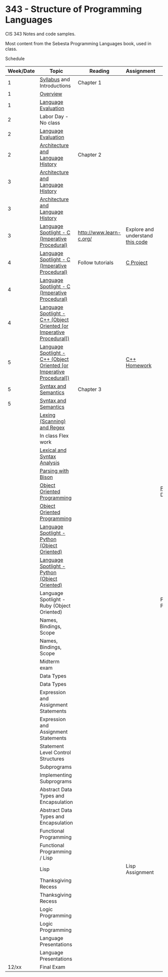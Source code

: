 # 343 - Structure of Programming Languages
CIS 343 Notes and code samples.

Most content from the Sebesta Programming Languages book, used in class.

Schedule

| Week/Date | Topic | Reading | Assignment | Notes |
|------|-------|---------|------------|-------|
| 1  | [Syllabus](./syllabus.md "Class syllabus") and Introductions | Chapter 1 | | |
| 1  | [Overview](https://gitpitch.com/irawoodring/343/master?p=overview "Overview slides") | | |
| 1  | [Language Evaluation](https://gitpitch.com/irawoodring/343/master?p=language-evaluation "Language evaluation slides") | | | |
| 2  | Labor Day - No class | | | |
| 2  | [Language Evaluation](https://gitpitch.com/irawoodring/343/master?p=language-evaluation "Language evaluation slides") | | | |
| 2  | [Architecture and Language History](https://gitpitch.com/irawoodring/343/master?p=history-and-architecture "History and Architecture lecture") | Chapter 2 | | |
| 3  | [Architecture and Language History](https://gitpitch.com/irawoodring/343/master?p=history-and-architecture "History and Architecture lecture") | | | |
| 3  | [Architecture and Language History](https://gitpitch.com/irawoodring/343/master?p=history-and-architecture "History and Architecture lecture") | | | |
| 3  | [Language Spotlight - C (Imperative Procedural)](https://gitpitch.com/irawoodring/343/master?p=c-lectures "C Lecture") | http://www.learn-c.org/ | Explore and understand [this code](https://github.com/irawoodring/pointer_perils "Pointers in C")| |
| 4  | [Language Spotlight - C (Imperative Procedural)](https://gitpitch.com/irawoodring/343/master?p=c-lectures "C Lecture") | Follow tutorials | [C Project](./assignments/reverse-file-in-c.md "Project 1 in C") | |
| 4  | [Language Spotlight - C (Imperative Procedural)](https://gitpitch.com/irawoodring/343/master?p=c-lectures "C Lecture") | |
| 4  | [Language Spotlight - C++ (Object Oriented [or Imperative Procedural])](https://gitpitch.com/irawoodring/343/master?p=cpp-lectures "C++ Lecture")| |
| 5  | [Language Spotlight - C++ (Object Oriented [or Imperative Procedural])](https://gitpitch.com/irawoodring/343/master?p=cpp-lectures "C++ Lecture")| | [C++ Homework](./assignments/basic-cpp.md "Basic C++ Class homework")| |
| 5  | [Syntax and Semantics](https://gitpitch.com/irawoodring/343/master?p=syntax-and-semantics "Syntax and Semantics Lecture") | Chapter 3 | | |
| 5  | [Syntax and Semantics](https://gitpitch.com/irawoodring/343/master?p=syntax-and-semantics "Syntax and Semantics Lecture") | | | |
|   | [Lexing (Scanning) and Regex](https://gitpitch.com/irawoodring/343/master?p=lexing-and-regex "Lex/Flex tutorial and info on Regex") | | | |
|   | In class Flex work | | | |
|   | [Lexical and Syntax Analysis](https://gitpitch.com/irawoodring/343/master?p=lexical-and-syntax-analysis "Lexing/Parsing notes.")| | | |
|   | [Parsing with Bison](https://gitpitch.com/irawoodring/343/master?p=parsing-with-bison "Parsing with Bison")| | | |
|   | [Object Oriented Programming](https://gitpitch.com/irawoodring/343/master?p=object-oriented-programming "ADTs and OO") | | | [Project 2](https://github.com/irawoodring/343-language-creation-flex-and-bison) Due 10/30 |
|   | [Object Oriented Programming](https://gitpitch.com/irawoodring/343/master?p=object-oriented-programming "ADTs and OO")  | | | |
|   | [Language Spotlight - Python (Object Oriented)](https://gitpitch.com/irawoodring/343/master?p=python-overview "Python Language Overview")| | | |
|   | [Language Spotlight - Python (Object Oriented)](https://gitpitch.com/irawoodring/343/master?p=python-overview "Python Language Overview")| | | |
|   | Language Spotlight - Ruby (Object Oriented)| | | Python/Ruby Project |
|   | Names, Bindings, Scope | | | |
|   | Names, Bindings, Scope | | | |
|   | Midterm exam | | | |
|   | Data Types | | | |
|   | Data Types | | | |
|   | Expression and Assignment Statements | | | |
|   | Expression and Assignment Statements | | | |
|   | Statement Level Control Structures | | | |
|   | Subprograms | | | |
|   | Implementing Subprograms | | | |
|   | Abstract Data Types and Encapsulation | | | |
|   | Abstract Data Types and Encapsulation | | | |
|   | Functional Programming | | | |
|   | Functional Programming / Lisp | | | |
|   | Lisp | | Lisp Assignment | |
|   | Thanksgiving Recess | | | |
|   | Thanksgiving Recess | | | |
|   | Logic Programming | | | |
|   | Logic Programming | | | |
|   | Language Presentations | | | |
|   | Language Presentations | | | |
|   12/xx | Final Exam | | | |
